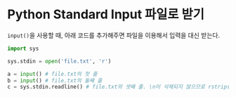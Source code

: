 # Python Standard Input 파일로 받기

`input()`을 사용할 때, 아래 코드를 추가해주면 파일을 이용해서 입력을 대신 받는다.

```python
import sys

sys.stdin = open('file.txt', 'r')

a = input() # file.txt의 첫 줄
b = input() # file.txt의 둘째 줄
c = sys.stdin.readline() # file.txt의 셋째 줄. \n이 삭제되지 않으므로 rstrip()을 사용할 것.
```
